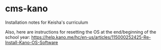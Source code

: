 # cms-kano
Installation notes for Keisha's curriculum

Also, here are instructions for resetting the OS at the end/beginning of the school year:
https://help.kano.me/hc/en-us/articles/115000252425-Re-Install-Kano-OS-Software
